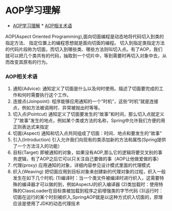 <!--
author: jimmy
head:
date: 2016-09-10
title: AOP学习理解
tags: Spring AOP
images: blog/img/3.jpg
category: Spring
status: publish
summary: AOP--面向切面编程
-->
# AOP学习理解

<!-- @import "[TOC]" {cmd="toc" depthFrom=1 depthTo=6 orderedList=0} -->
<!-- code_chunk_output -->

* [AOP学习理解](#aop学习理解)
		* [AOP相关术语](#aop相关术语)

<!-- /code_chunk_output -->

AOP(Aspect Oriented Programming),面向切面编程是动态地将代码切入到类的指定方法、 指定位置上的编程思想就是面向切面的编程。
切入到指定类指定方法的代码片段称为切面，而切入到哪些类、哪些方法则叫切入点。有了AOP，我们就可以把几个类共有的代码，抽取到一个切片中，等到需要时再切入对象中去，从而改变其原有的行为。

### AOP相关术语
1. 通知(Advice):
通知定义了切面是什么以及何时使用。描述了切面要完成的工作和何时需要执行这个工作。
2. 连接点(Joinpoint):
程序能够应用通知的一个“时机”，这些“时机”就是连接点，例如方法被调用时、异常被抛出时等等。
3. 切入点(Pointcut)
通知定义了切面要发生的“故事”和时间，那么切入点就定义了“故事”发生的地点，例如某个类或方法的名称，Spring中允许我们方便的用正则表达式来指定
4. 切面(Aspect)
通知和切入点共同组成了切面：时间、地点和要发生的“故事”
5. 引入(Introduction)
引入允许我们向现有的类添加新的方法和属性(Spring提供了一个方法注入的功能）
6. 目标(Target)
即被通知的对象，如果没有AOP,那么它的逻辑将要交叉别的事务逻辑，有了AOP之后它可以只关注自己要做的事（AOP让他做爱做的事）
7. 代理(proxy)
应用通知的对象，详细内容参见设计模式里面的代理模式
8. 织入(Weaving) 
把切面应用到目标对象来创建新的代理对象的过程，织入一般发生在如下几个时机:
(1)编译时：当一个类文件被编译时进行织入，这需要特殊的编译器才可以做的到，例如AspectJ的织入编译器
(2)类加载时：使用特殊的ClassLoader在目标类被加载到程序之前增强类的字节代码
(3)运行时：切面在运行的某个时刻被织入,SpringAOP就是以这种方式织入切面的，原理应该是使用了JDK的动态代理技术
